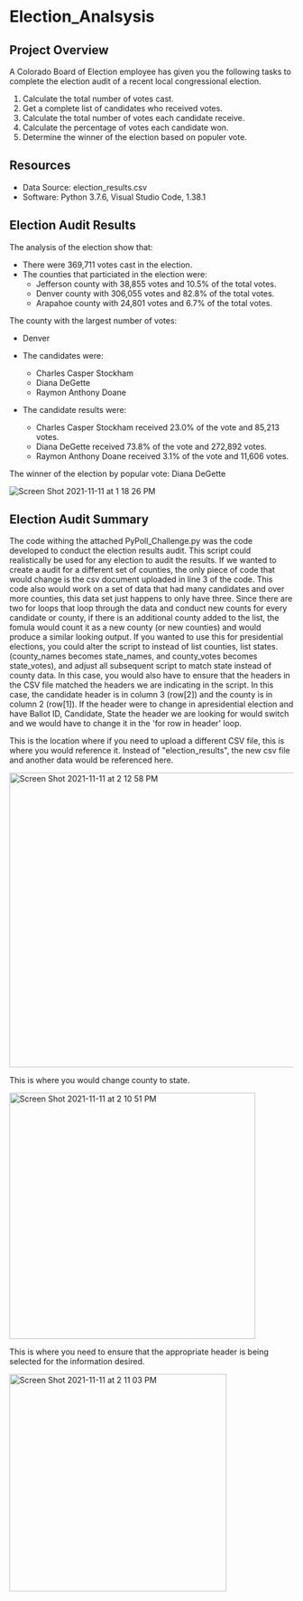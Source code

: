 # Election_Analsysis

## Project Overview 
A Colorado Board of Election employee has given you the following tasks to complete the election audit of a recent local congressional election. 

1. Calculate the total number of votes cast. 
2. Get a complete list of candidates who received votes. 
3. Calculate the total number of votes each candidate receive. 
4. Calculate the percentage of votes each candidate won. 
5. Determine the winner of the election based on populer vote. 

## Resources 
- Data Source: election_results.csv 
- Software: Python 3.7.6, Visual Studio Code, 1.38.1 

## Election Audit Results 
The analysis of the election show that: 
- There were 369,711 votes cast in the election. 
- The counties that particiated in the election were: 
  - Jefferson county with 38,855 votes and 10.5% of the total votes.
  - Denver county with 306,055 votes and 82.8% of the total votes. 
  - Arapahoe county with 24,801 votes and 6.7% of the total votes.

The county with the largest number of votes: 
  - Denver

- The candidates were: 
  - Charles Casper Stockham
  - Diana DeGette
  - Raymon Anthony Doane
- The candidate results were: 
  - Charles Casper Stockham received 23.0% of the vote and 85,213 votes. 
  - Diana DeGette received 73.8% of the vote and 272,892 votes. 
  - Raymon Anthony Doane received 3.1% of the vote and 11,606 votes. 

The winner of the election by popular vote: 
Diana DeGette 

![Screen Shot 2021-11-11 at 1 18 26 PM](https://user-images.githubusercontent.com/92831268/141371894-da5839fb-22e4-4cf5-98ac-fc7eaf6ef2ff.png)

## Election Audit Summary 
The code withing the attached PyPoll_Challenge.py was the code developed to conduct the election results audit. This script could realistically be used for any election to audit the results. If we wanted to create a audit for a different set of counties, the only piece of code that would change is the csv document uploaded in line 3 of the code. This code also would work on a set of data that had many candidates and over more counties, this data set just happens to only have three. Since there are two for loops that loop through the data and conduct new counts for every candidate or county, if there is an additional county added to the list, the fomula would count it as a new county (or new counties) and would produce a similar looking output. If you wanted to use this for presidential elections, you could alter the script to instead of list counties, list states. (county_names becomes state_names, and county_votes becomes state_votes), and adjust all subsequent script to match state instead of county data. In this case, you would also have to ensure that the headers in the CSV file matched the headers we are indicating in the script. In this case, the candidate header is in column 3 (row[2]) and the county is in column 2 (row[1]). If the header were to change in apresidential election and have Ballot ID, Candidate, State the header we are looking for would switch and we would have to change it in the 'for row in header' loop. 

This is the location where if you need to upload a different CSV file, this is where you would reference it. Instead of "election_results", the new csv file and another data would be referenced here. 

<img width="522" alt="Screen Shot 2021-11-11 at 2 12 58 PM" src="https://user-images.githubusercontent.com/92831268/141376406-55e27063-c2ce-46b2-9eff-1c7750854db3.png">

This is where you would change county to state. 

<img width="436" alt="Screen Shot 2021-11-11 at 2 10 51 PM" src="https://user-images.githubusercontent.com/92831268/141376249-c0e7fe97-a562-4721-8c87-cc0d1542d881.png">

This is where you need to ensure that the appropriate header is being selected for the information desired.

<img width="385" alt="Screen Shot 2021-11-11 at 2 11 03 PM" src="https://user-images.githubusercontent.com/92831268/141376295-f8783c84-ac16-4496-9b6b-c0c68a91f735.png">
